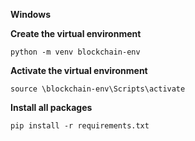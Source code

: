 **Windows**

**Create the virtual environment**

```
python -m venv blockchain-env
```

**Activate the virtual environment**

```
source \blockchain-env\Scripts\activate
```

**Install all packages**

```
pip install -r requirements.txt
```